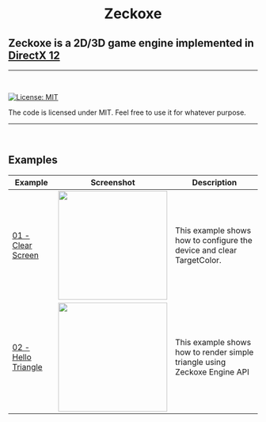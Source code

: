 
<h1 align="center">
  Zeckoxe
  <br>
  
  ## Zeckoxe is a 2D/3D game engine implemented in [DirectX 12](https://docs.microsoft.com/en-us/windows/desktop/direct3d12/directx-12-programming-guide)
  
</h1>

<hr>


<br>

[![License: MIT](https://img.shields.io/badge/License-MIT-yellow.svg)](https://github.com/IZNITE/IZNITE-Engine/blob/master/LICENSE)

The code is licensed under MIT. Feel free to use it for whatever purpose.

<hr>
<br>



## Examples



| Example   | Screenshot  | Description          |
|---------------|-------------|----------------------|
| [01 - Clear Screen](https://github.com/IZNITE/Zeckoxe/tree/master/Src/02-Triangle.PNG) | <img src="https://github.com/FaberSan/Zeckoxe/blob/master/Screenshots/01-ClearScreen.PNG" width=220> | This example shows how to configure the device and clear TargetColor. |
| [02 - Hello Triangle](https://github.com/IZNITE/Zeckoxe/tree/master/Src/02-Triangle) |  <img src="https://github.com/FaberSan/Zeckoxe/blob/master/Screenshots/02-Triangle.PNG" width=220> | This example shows how to render simple triangle using Zeckoxe Engine API |
